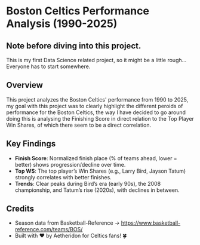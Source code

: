 # Boston Celtics Performance Analysis (1990-2025)

## Note before diving into this project.
This is my first Data Science related project, so it might be a little rough... Everyone has to start somewhere.

## Overview
This project analyzes the Boston Celtics' performance from 1990 to 2025, my goal with this project was to clearly highlight the different peroids of performance for the Boston Celtics, the way I have decided to go around doing this is analysing the Finishing Score in direct relation to the Top Player Win Shares, of which there seem to be a direct correlation.

## Key Findings
- **Finish Score**: Normalized finish place (% of teams ahead, lower = better) shows progression/decline over time.
- **Top WS**: The top player’s Win Shares (e.g., Larry Bird, Jayson Tatum) strongly correlates with better finishes.
- **Trends**: Clear peaks during Bird’s era (early 90s), the 2008 championship, and Tatum’s rise (2020s), with declines in between.

## Credits
- Season data from Basketball-Reference -> https://www.basketball-reference.com/teams/BOS/
- Built with ❤️ by Aetheridon for Celtics fans! 🍀
